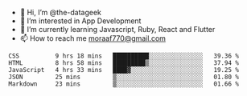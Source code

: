 - 👋 Hi, I’m @the-datageek
- 👀 I’m interested in App Development
- 🌱 I’m currently learning Javascript, Ruby, React and Flutter
- 📫 How to reach me moraaf770@gmail.com

<!---
the-datageek/the-datageek is a ✨ special ✨ repository because its `README.md` (this file) appears on your GitHub profile.
You can click the Preview link to take a look at your changes.
--->
<!--START_SECTION:waka-->

```text
CSS          9 hrs 18 mins   ██████████░░░░░░░░░░░░░░░   39.36 %
HTML         8 hrs 58 mins   █████████▒░░░░░░░░░░░░░░░   37.94 %
JavaScript   4 hrs 33 mins   ████▓░░░░░░░░░░░░░░░░░░░░   19.25 %
JSON         25 mins         ▒░░░░░░░░░░░░░░░░░░░░░░░░   01.80 %
Markdown     23 mins         ▒░░░░░░░░░░░░░░░░░░░░░░░░   01.66 %
```

<!--END_SECTION:waka-->
